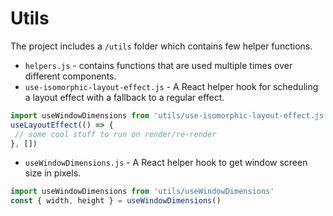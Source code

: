 # Utils

The project includes a `/utils` folder which contains few helper functions.

- `helpers.js` - contains functions that are used multiple times over different components.
- `use-isomorphic-layout-effect.js` - A React helper hook for scheduling a layout effect with a fallback to a regular effect.
```javascript
import useWindowDimensions from 'utils/use-isomorphic-layout-effect.js'
useLayoutEffect(() => {
 // some cool stuff to run on render/re-render
}, [])
```

- `useWindowDimensions.js` - A React helper hook to get window screen size in pixels.

```javascript
import useWindowDimensions from 'utils/useWindowDimensions'
const { width, height } = useWindowDimensions()
```